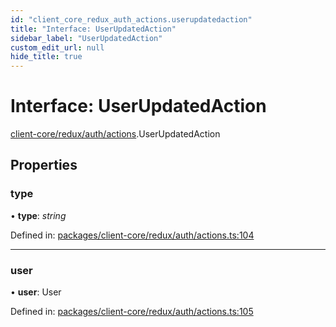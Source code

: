 ```yaml
---
id: "client_core_redux_auth_actions.userupdatedaction"
title: "Interface: UserUpdatedAction"
sidebar_label: "UserUpdatedAction"
custom_edit_url: null
hide_title: true
---
```


# Interface: UserUpdatedAction

[client-core/redux/auth/actions](../modules/client_core_redux_auth_actions.md).UserUpdatedAction

## Properties

### type

• **type**: *string*

Defined in: [packages/client-core/redux/auth/actions.ts:104](https://github.com/xr3ngine/xr3ngine/blob/5a0f83ed8/packages/client-core/redux/auth/actions.ts#L104)

___

### user

• **user**: User

Defined in: [packages/client-core/redux/auth/actions.ts:105](https://github.com/xr3ngine/xr3ngine/blob/5a0f83ed8/packages/client-core/redux/auth/actions.ts#L105)
